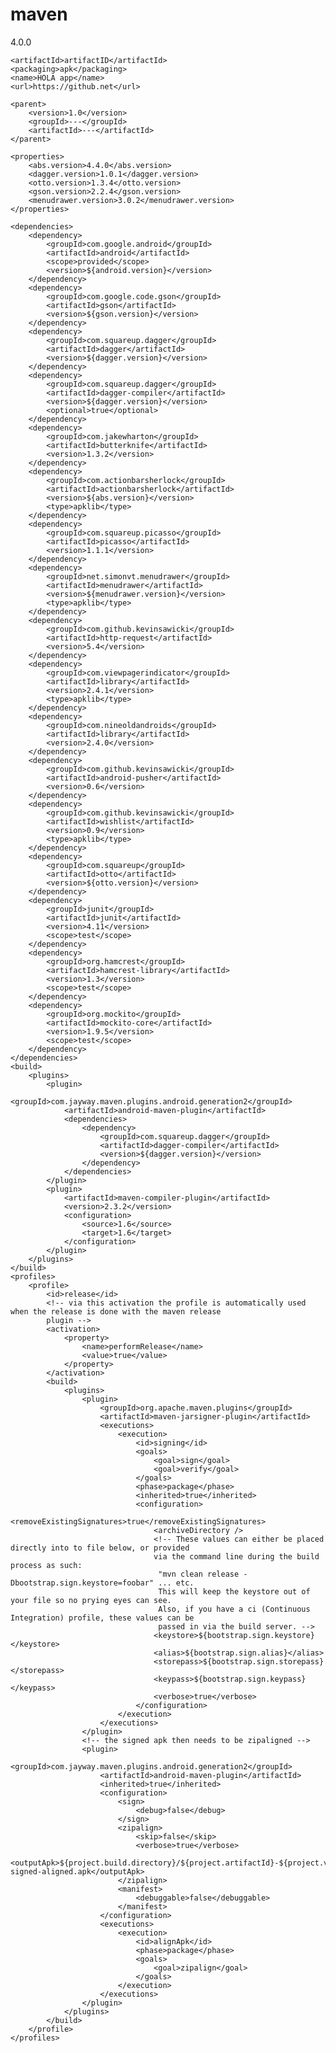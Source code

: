 maven
=====
<?xml version="1.0" encoding="UTF-8"?>


<project xmlns="http://maven.apache.org/POM/4.0.0" xmlns:xsi="http://www.w3.org/2001/XMLSchema-instance" xsi:schemaLocation="http://maven.apache.org/POM/4.0.0 http://maven.apache.org/maven-v4_0_0.xsd">
    <modelVersion>4.0.0</modelVersion>

    <artifactId>artifactID</artifactId>
    <packaging>apk</packaging>
    <name>HOLA app</name>
    <url>https://github.net</url>

    <parent>
        <version>1.0</version>
        <groupId>---</groupId>
        <artifactId>---</artifactId>
    </parent>

    <properties>
        <abs.version>4.4.0</abs.version>
        <dagger.version>1.0.1</dagger.version>
        <otto.version>1.3.4</otto.version>
        <gson.version>2.2.4</gson.version>
        <menudrawer.version>3.0.2</menudrawer.version>
    </properties>

    <dependencies>
        <dependency>
            <groupId>com.google.android</groupId>
            <artifactId>android</artifactId>
            <scope>provided</scope>
            <version>${android.version}</version>
        </dependency>
        <dependency>
            <groupId>com.google.code.gson</groupId>
            <artifactId>gson</artifactId>
            <version>${gson.version}</version>
        </dependency>
        <dependency>
            <groupId>com.squareup.dagger</groupId>
            <artifactId>dagger</artifactId>
            <version>${dagger.version}</version>
        </dependency>
        <dependency>
            <groupId>com.squareup.dagger</groupId>
            <artifactId>dagger-compiler</artifactId>
            <version>${dagger.version}</version>
            <optional>true</optional>
        </dependency>
        <dependency>
            <groupId>com.jakewharton</groupId>
            <artifactId>butterknife</artifactId>
            <version>1.3.2</version>
        </dependency>
        <dependency>
            <groupId>com.actionbarsherlock</groupId>
            <artifactId>actionbarsherlock</artifactId>
            <version>${abs.version}</version>
            <type>apklib</type>
        </dependency>
        <dependency>
            <groupId>com.squareup.picasso</groupId>
            <artifactId>picasso</artifactId>
            <version>1.1.1</version>
        </dependency>
        <dependency>
            <groupId>net.simonvt.menudrawer</groupId>
            <artifactId>menudrawer</artifactId>
            <version>${menudrawer.version}</version>
            <type>apklib</type>
        </dependency>
        <dependency>
            <groupId>com.github.kevinsawicki</groupId>
            <artifactId>http-request</artifactId>
            <version>5.4</version>
        </dependency>
        <dependency>
            <groupId>com.viewpagerindicator</groupId>
            <artifactId>library</artifactId>
            <version>2.4.1</version>
            <type>apklib</type>
        </dependency>
        <dependency>
            <groupId>com.nineoldandroids</groupId>
            <artifactId>library</artifactId>
            <version>2.4.0</version>
        </dependency>
        <dependency>
            <groupId>com.github.kevinsawicki</groupId>
            <artifactId>android-pusher</artifactId>
            <version>0.6</version>
        </dependency>
        <dependency>
            <groupId>com.github.kevinsawicki</groupId>
            <artifactId>wishlist</artifactId>
            <version>0.9</version>
            <type>apklib</type>
        </dependency>
        <dependency>
            <groupId>com.squareup</groupId>
            <artifactId>otto</artifactId>
            <version>${otto.version}</version>
        </dependency>
        <dependency>
            <groupId>junit</groupId>
            <artifactId>junit</artifactId>
            <version>4.11</version>
            <scope>test</scope>
        </dependency>
        <dependency>
            <groupId>org.hamcrest</groupId>
            <artifactId>hamcrest-library</artifactId>
            <version>1.3</version>
            <scope>test</scope>
        </dependency>
        <dependency>
            <groupId>org.mockito</groupId>
            <artifactId>mockito-core</artifactId>
            <version>1.9.5</version>
            <scope>test</scope>
        </dependency>
    </dependencies>
    <build>
        <plugins>
            <plugin>
                <groupId>com.jayway.maven.plugins.android.generation2</groupId>
                <artifactId>android-maven-plugin</artifactId>
                <dependencies>
                    <dependency>
                        <groupId>com.squareup.dagger</groupId>
                        <artifactId>dagger-compiler</artifactId>
                        <version>${dagger.version}</version>
                    </dependency>
                </dependencies>
            </plugin>
            <plugin>
                <artifactId>maven-compiler-plugin</artifactId>
                <version>2.3.2</version>
                <configuration>
                    <source>1.6</source>
                    <target>1.6</target>
                </configuration>
            </plugin>
        </plugins>
    </build>
    <profiles>
        <profile>
            <id>release</id>
            <!-- via this activation the profile is automatically used when the release is done with the maven release
            plugin -->
            <activation>
                <property>
                    <name>performRelease</name>
                    <value>true</value>
                </property>
            </activation>
            <build>
                <plugins>
                    <plugin>
                        <groupId>org.apache.maven.plugins</groupId>
                        <artifactId>maven-jarsigner-plugin</artifactId>
                        <executions>
                            <execution>
                                <id>signing</id>
                                <goals>
                                    <goal>sign</goal>
                                    <goal>verify</goal>
                                </goals>
                                <phase>package</phase>
                                <inherited>true</inherited>
                                <configuration>
                                    <removeExistingSignatures>true</removeExistingSignatures>
                                    <archiveDirectory />
                                    <!-- These values can either be placed directly into to file below, or provided
                                    via the command line during the build process as such:
                                     "mvn clean release -Dbootstrap.sign.keystore=foobar" ... etc.
                                     This will keep the keystore out of your file so no prying eyes can see.
                                     Also, if you have a ci (Continuous Integration) profile, these values can be
                                     passed in via the build server. -->
                                    <keystore>${bootstrap.sign.keystore}</keystore>
                                    <alias>${bootstrap.sign.alias}</alias>
                                    <storepass>${bootstrap.sign.storepass}</storepass>
                                    <keypass>${bootstrap.sign.keypass}</keypass>
                                    <verbose>true</verbose>
                                </configuration>
                            </execution>
                        </executions>
                    </plugin>
                    <!-- the signed apk then needs to be zipaligned -->
                    <plugin>
                        <groupId>com.jayway.maven.plugins.android.generation2</groupId>
                        <artifactId>android-maven-plugin</artifactId>
                        <inherited>true</inherited>
                        <configuration>
                            <sign>
                                <debug>false</debug>
                            </sign>
                            <zipalign>
                                <skip>false</skip>
                                <verbose>true</verbose>
                                <outputApk>${project.build.directory}/${project.artifactId}-${project.version}-signed-aligned.apk</outputApk>
                            </zipalign>
                            <manifest>
                                <debuggable>false</debuggable>
                            </manifest>
                        </configuration>
                        <executions>
                            <execution>
                                <id>alignApk</id>
                                <phase>package</phase>
                                <goals>
                                    <goal>zipalign</goal>
                                </goals>
                            </execution>
                        </executions>
                    </plugin>
                </plugins>
            </build>
        </profile>
    </profiles>
</project>

